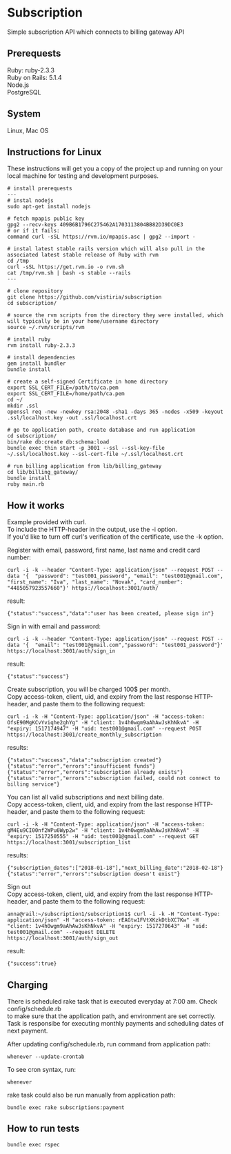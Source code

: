 Subscription
============

Simple subscription API which connects to billing gateway API  


Prerequests
-----------
Ruby: ruby-2.3.3  
Ruby on Rails: 5.1.4  
Node.js  
PostgreSQL

System
------
Linux, Mac OS


Instructions for Linux
----------------------
These instructions will get you a copy of the project up and running on your local machine for testing and development purposes.

```
# install prerequests
---
# instal nodejs
sudo apt-get install nodejs

# fetch mpapis public key 
gpg2 --recv-keys 409B6B1796C275462A1703113804BB82D39DC0E3
# or if it fails:
command curl -sSL https://rvm.io/mpapis.asc | gpg2 --import -

# instal latest stable rails version which will also pull in the associated latest stable release of Ruby with rvm
cd /tmp
curl -sSL https://get.rvm.io -o rvm.sh
cat /tmp/rvm.sh | bash -s stable --rails
---

# clone repository
git clone https://github.com/vistiria/subscription
cd subscription/

# source the rvm scripts from the directory they were installed, which will typically be in your home/username directory
source ~/.rvm/scripts/rvm

# install ruby
rvm install ruby-2.3.3

# install dependencies
gem install bundler
bundle install

# create a self-signed Certificate in home directory
export SSL_CERT_FILE=/path/to/ca.pem
export SSL_CERT_FILE=/home/path/ca.pem
cd ~/
mkdir .ssl
openssl req -new -newkey rsa:2048 -sha1 -days 365 -nodes -x509 -keyout .ssl/localhost.key -out .ssl/localhost.crt

# go to application path, create database and run application
cd subscription/
bin/rake db:create db:schema:load
bundle exec thin start -p 3001 --ssl --ssl-key-file ~/.ssl/localhost.key --ssl-cert-file ~/.ssl/localhost.crt

# run billing application from lib/billing_gateway
cd lib/billing_gateway/
bundle install
ruby main.rb
```

How it works
------------

Example provided with curl.  
To include the HTTP-header in the output, use the -i option.  
If you'd like to turn off curl's verification of the certificate, use the -k option.  

Register with email, password, first name, last name and credit card number:  
```
curl -i -k --header "Content-Type: application/json" --request POST --data '{  "password": "test001_password", "email": "test001@gmail.com", "first_name": "Iva", "last_name": "Novak", "card_number": "4485057923557660"}' https://localhost:3001/auth/
```
result:
```
{"status":"success","data":"user has been created, please sign in"}
```
  
Sign in with email and password:  
```
curl -i -k --header "Content-Type: application/json" --request POST --data '{  "email": "test001@gmail.com","password": "test001_password"}' https://localhost:3001/auth/sign_in
```
result:
```
{"status":"success"}
```
  
Create subscription, you will be charged 100$ per month.  
Copy access-token, client, uid, and expiry from the last response HTTP-header, and paste them to the following request:  
```
curl -i -k -H "Content-Type: application/json" -H "access-token: OfsE90MgKCvYviqhe2ghYg" -H "client: 1v4h0wgm9aAhAwJsKhNkvA" -H "expiry: 1517174947" -H "uid: test001@gmail.com" --request POST https://localhost:3001/create_monthly_subscription
```
results:
```
{"status":"success","data":"subscription created"}
{"status":"error","errors":"insufficient funds"}
{"status":"error","errors":"subscription already exists"}
{"status":"error","errors":"subscription failed, could not connect to billing service"}
```
  
You can list all valid subscriptions and next billing date.  
Copy access-token, client, uid, and expiry from the last response HTTP-header, and paste them to the following request:  
```
curl -i -k -H "Content-Type: application/json" -H "access-token: gM4Eu9CI00nf2WPu6Wyp2w" -H "client: 1v4h0wgm9aAhAwJsKhNkvA" -H "expiry: 1517250555" -H "uid: test001@gmail.com" --request GET https://localhost:3001/subscription_list
```
results:
```
{"subscription_dates":["2018-01-18"],"next_billing_date":"2018-02-18"}
{"status":"error","errors":"subscription doesn't exist"}
```
  
Sign out  
Copy access-token, client, uid, and expiry from the last response HTTP-header, and paste them to the following request:  
```
anna@rail:~/subscription1/subscription1$ curl -i -k -H "Content-Type: application/json" -H "access-token: rEAGtw1FVtXKzkDtbXC7Kw" -H "client: 1v4h0wgm9aAhAwJsKhNkvA" -H "expiry: 1517270643" -H "uid: test001@gmail.com" --request DELETE https://localhost:3001/auth/sign_out
```
result:
```
{"success":true}
```

Charging
--------

There is scheduled rake task that is executed everyday at 7:00 am. Check config/schedule.rb  
to make sure that the application path, and environment are set correctly.  
Task is responsibe for executing monthly payments and scheduling dates of next payment.

After updating config/schedule.rb, run command from application path:
```
whenever --update-crontab
```
To see cron syntax, run:
```
whenever
```
rake task could also be run manually from application path:
```
bundle exec rake subscriptions:payment
```


How to run tests
----------------
```
bundle exec rspec
```